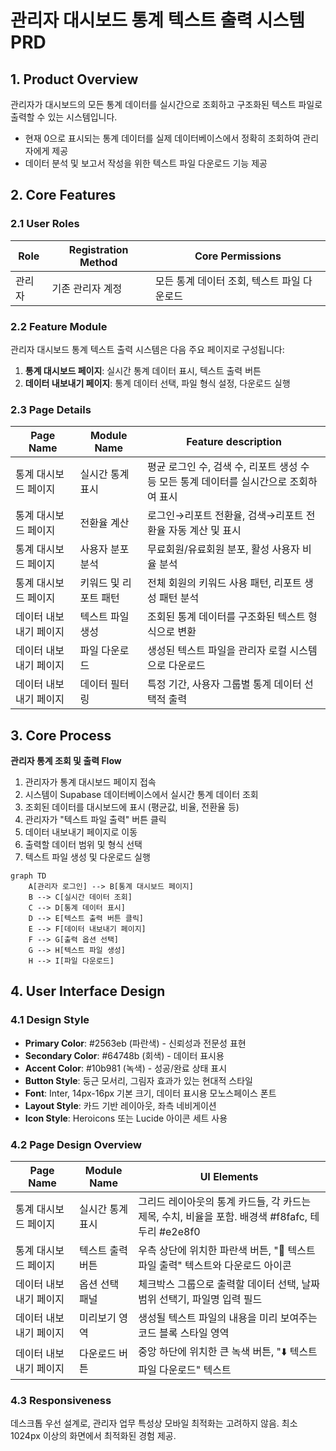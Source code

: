 # 관리자 대시보드 통계 텍스트 출력 시스템 PRD

## 1. Product Overview
관리자가 대시보드의 모든 통계 데이터를 실시간으로 조회하고 구조화된 텍스트 파일로 출력할 수 있는 시스템입니다.
- 현재 0으로 표시되는 통계 데이터를 실제 데이터베이스에서 정확히 조회하여 관리자에게 제공
- 데이터 분석 및 보고서 작성을 위한 텍스트 파일 다운로드 기능 제공

## 2. Core Features

### 2.1 User Roles
| Role | Registration Method | Core Permissions |
|------|---------------------|------------------|
| 관리자 | 기존 관리자 계정 | 모든 통계 데이터 조회, 텍스트 파일 다운로드 |

### 2.2 Feature Module
관리자 대시보드 통계 텍스트 출력 시스템은 다음 주요 페이지로 구성됩니다:
1. **통계 대시보드 페이지**: 실시간 통계 데이터 표시, 텍스트 출력 버튼
2. **데이터 내보내기 페이지**: 통계 데이터 선택, 파일 형식 설정, 다운로드 실행

### 2.3 Page Details
| Page Name | Module Name | Feature description |
|-----------|-------------|---------------------|
| 통계 대시보드 페이지 | 실시간 통계 표시 | 평균 로그인 수, 검색 수, 리포트 생성 수 등 모든 통계 데이터를 실시간으로 조회하여 표시 |
| 통계 대시보드 페이지 | 전환율 계산 | 로그인→리포트 전환율, 검색→리포트 전환율 자동 계산 및 표시 |
| 통계 대시보드 페이지 | 사용자 분포 분석 | 무료회원/유료회원 분포, 활성 사용자 비율 분석 |
| 통계 대시보드 페이지 | 키워드 및 리포트 패턴 | 전체 회원의 키워드 사용 패턴, 리포트 생성 패턴 분석 |
| 데이터 내보내기 페이지 | 텍스트 파일 생성 | 조회된 통계 데이터를 구조화된 텍스트 형식으로 변환 |
| 데이터 내보내기 페이지 | 파일 다운로드 | 생성된 텍스트 파일을 관리자 로컬 시스템으로 다운로드 |
| 데이터 내보내기 페이지 | 데이터 필터링 | 특정 기간, 사용자 그룹별 통계 데이터 선택적 출력 |

## 3. Core Process

**관리자 통계 조회 및 출력 Flow**
1. 관리자가 통계 대시보드 페이지 접속
2. 시스템이 Supabase 데이터베이스에서 실시간 통계 데이터 조회
3. 조회된 데이터를 대시보드에 표시 (평균값, 비율, 전환율 등)
4. 관리자가 "텍스트 파일 출력" 버튼 클릭
5. 데이터 내보내기 페이지로 이동
6. 출력할 데이터 범위 및 형식 선택
7. 텍스트 파일 생성 및 다운로드 실행

```mermaid
graph TD
    A[관리자 로그인] --> B[통계 대시보드 페이지]
    B --> C[실시간 데이터 조회]
    C --> D[통계 데이터 표시]
    D --> E[텍스트 출력 버튼 클릭]
    E --> F[데이터 내보내기 페이지]
    F --> G[출력 옵션 선택]
    G --> H[텍스트 파일 생성]
    H --> I[파일 다운로드]
```

## 4. User Interface Design

### 4.1 Design Style
- **Primary Color**: #2563eb (파란색) - 신뢰성과 전문성 표현
- **Secondary Color**: #64748b (회색) - 데이터 표시용
- **Accent Color**: #10b981 (녹색) - 성공/완료 상태 표시
- **Button Style**: 둥근 모서리, 그림자 효과가 있는 현대적 스타일
- **Font**: Inter, 14px-16px 기본 크기, 데이터 표시용 모노스페이스 폰트
- **Layout Style**: 카드 기반 레이아웃, 좌측 네비게이션
- **Icon Style**: Heroicons 또는 Lucide 아이콘 세트 사용

### 4.2 Page Design Overview
| Page Name | Module Name | UI Elements |
|-----------|-------------|-------------|
| 통계 대시보드 페이지 | 실시간 통계 표시 | 그리드 레이아웃의 통계 카드들, 각 카드는 제목, 수치, 비율을 포함. 배경색 #f8fafc, 테두리 #e2e8f0 |
| 통계 대시보드 페이지 | 텍스트 출력 버튼 | 우측 상단에 위치한 파란색 버튼, "📄 텍스트 파일 출력" 텍스트와 다운로드 아이콘 |
| 데이터 내보내기 페이지 | 옵션 선택 패널 | 체크박스 그룹으로 출력할 데이터 선택, 날짜 범위 선택기, 파일명 입력 필드 |
| 데이터 내보내기 페이지 | 미리보기 영역 | 생성될 텍스트 파일의 내용을 미리 보여주는 코드 블록 스타일 영역 |
| 데이터 내보내기 페이지 | 다운로드 버튼 | 중앙 하단에 위치한 큰 녹색 버튼, "⬇️ 텍스트 파일 다운로드" 텍스트 |

### 4.3 Responsiveness
데스크톱 우선 설계로, 관리자 업무 특성상 모바일 최적화는 고려하지 않음. 최소 1024px 이상의 화면에서 최적화된 경험 제공.